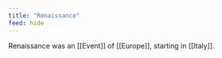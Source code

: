 ```yaml
---
title: "Renaissance"
feed: hide
---
```


Renaissance was an [[Event]] of [[Europe]], starting in [[Italy]]. 